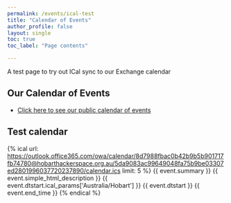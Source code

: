 ```yaml
---
permalink: /events/ical-test
title: "Calendar of Events"
author_profile: false
layout: single
toc: true
toc_label: "Page contents"

---
```

A test page to try out ICal sync to our Exchange calendar 

## Our Calendar of Events
- [Click here to see our public calendar of events](https://outlook.office365.com/calendar/published/8d7988fbac0b42b9b5b901717fb74780@hobarthackerspace.org.au/b648656cb5814640ac6c5dc9430601ec14074330722555189232/calendar.html) 


## Test calendar
{% ical url: https://outlook.office365.com/owa/calendar/8d7988fbac0b42b9b5b901717fb74780@hobarthackerspace.org.au/5da9083ac99649048fa75b9be03307ed2801996037720237890/calendar.ics  limit: 5  %}
    {{ event.summary }}
    {{ event.simple_html_description }}
    {{ event.dtstart.ical_params['Australia/Hobart'] }}
    {{ event.dtstart }}
    {{ event.end_time }}
{% endical %}



